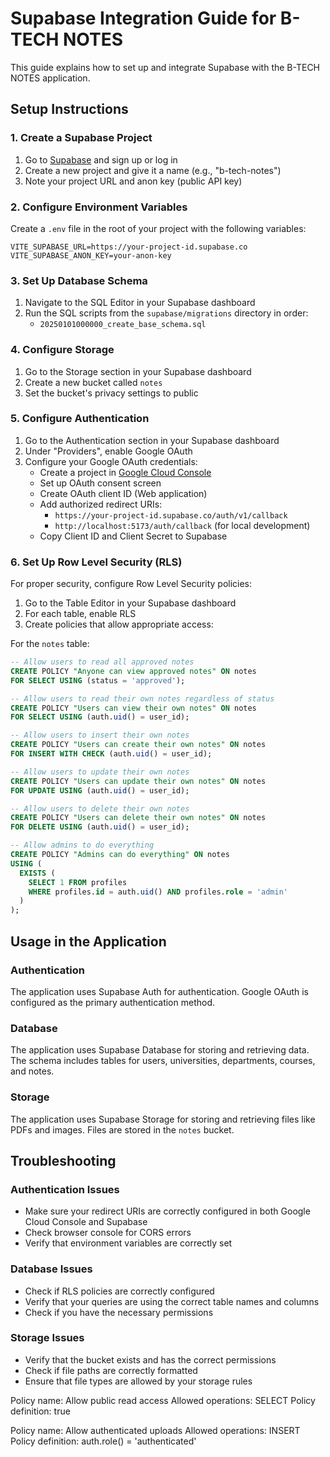 # Supabase Integration Guide for B-TECH NOTES

This guide explains how to set up and integrate Supabase with the B-TECH NOTES application.

## Setup Instructions

### 1. Create a Supabase Project

1. Go to [Supabase](https://supabase.com/) and sign up or log in
2. Create a new project and give it a name (e.g., "b-tech-notes")
3. Note your project URL and anon key (public API key)

### 2. Configure Environment Variables

Create a `.env` file in the root of your project with the following variables:

```
VITE_SUPABASE_URL=https://your-project-id.supabase.co
VITE_SUPABASE_ANON_KEY=your-anon-key
```

### 3. Set Up Database Schema

1. Navigate to the SQL Editor in your Supabase dashboard
2. Run the SQL scripts from the `supabase/migrations` directory in order:
   - `20250101000000_create_base_schema.sql`

### 4. Configure Storage

1. Go to the Storage section in your Supabase dashboard
2. Create a new bucket called `notes`
3. Set the bucket's privacy settings to public

### 5. Configure Authentication

1. Go to the Authentication section in your Supabase dashboard
2. Under "Providers", enable Google OAuth
3. Configure your Google OAuth credentials:
   - Create a project in [Google Cloud Console](https://console.cloud.google.com/)
   - Set up OAuth consent screen
   - Create OAuth client ID (Web application)
   - Add authorized redirect URIs:
     - `https://your-project-id.supabase.co/auth/v1/callback`
     - `http://localhost:5173/auth/callback` (for local development)
   - Copy Client ID and Client Secret to Supabase

### 6. Set Up Row Level Security (RLS)

For proper security, configure Row Level Security policies:

1. Go to the Table Editor in your Supabase dashboard
2. For each table, enable RLS
3. Create policies that allow appropriate access:

For the `notes` table:
```sql
-- Allow users to read all approved notes
CREATE POLICY "Anyone can view approved notes" ON notes
FOR SELECT USING (status = 'approved');

-- Allow users to read their own notes regardless of status
CREATE POLICY "Users can view their own notes" ON notes
FOR SELECT USING (auth.uid() = user_id);

-- Allow users to insert their own notes
CREATE POLICY "Users can create their own notes" ON notes
FOR INSERT WITH CHECK (auth.uid() = user_id);

-- Allow users to update their own notes
CREATE POLICY "Users can update their own notes" ON notes
FOR UPDATE USING (auth.uid() = user_id);

-- Allow users to delete their own notes
CREATE POLICY "Users can delete their own notes" ON notes
FOR DELETE USING (auth.uid() = user_id);

-- Allow admins to do everything
CREATE POLICY "Admins can do everything" ON notes
USING (
  EXISTS (
    SELECT 1 FROM profiles
    WHERE profiles.id = auth.uid() AND profiles.role = 'admin'
  )
);
```

## Usage in the Application

### Authentication

The application uses Supabase Auth for authentication. Google OAuth is configured as the primary authentication method.

### Database

The application uses Supabase Database for storing and retrieving data. The schema includes tables for users, universities, departments, courses, and notes.

### Storage

The application uses Supabase Storage for storing and retrieving files like PDFs and images. Files are stored in the `notes` bucket.

## Troubleshooting

### Authentication Issues

- Make sure your redirect URIs are correctly configured in both Google Cloud Console and Supabase
- Check browser console for CORS errors
- Verify that environment variables are correctly set

### Database Issues

- Check if RLS policies are correctly configured
- Verify that your queries are using the correct table names and columns
- Check if you have the necessary permissions

### Storage Issues

- Verify that the bucket exists and has the correct permissions
- Check if file paths are correctly formatted
- Ensure that file types are allowed by your storage rules 

Policy name: Allow public read access
Allowed operations: SELECT
Policy definition: true

Policy name: Allow authenticated uploads
Allowed operations: INSERT
Policy definition: auth.role() = 'authenticated' 